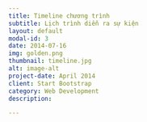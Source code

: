 ```yaml
---
title: Timeline chương trình
subtitle: Lịch trình diễn ra sự kiện
layout: default
modal-id: 3
date: 2014-07-16
img: golden.png
thumbnail: timeline.jpg
alt: image-alt
project-date: April 2014
client: Start Bootstrap
category: Web Development
description: 

---
```

